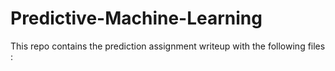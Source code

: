 # Predictive-Machine-Learning

This repo contains the prediction assignment writeup with the following files :

